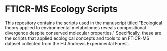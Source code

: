 # FTICR-MS Ecology Scripts
This repository contains the scripts used in the manuscript titled "Ecological theory applied to environmental metabolomes reveals compositional divergence despite conserved molecular properties." Specifically, these are the scripts that applied ecological concepts and tools to an FTICR-MS dataset collected from the HJ Andrews Experimental Forest.

